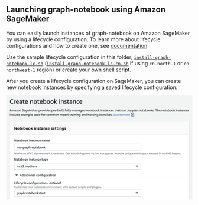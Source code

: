 ## Launching graph-notebook using Amazon SageMaker
You can easily launch instances of graph-notebook on Amazon SageMaker by using a lifecycle configuration. To learn more about lifecycle configurations and how to create one, see [documentation](https://docs.aws.amazon.com/sagemaker/latest/dg/notebook-lifecycle-config.html).

Use the sample lifecycle configuration in this folder, [`install-graph-notebook-lc.sh`](install-graph-notebook-lc.sh) ([`install-graph-notebook-lc-cn.sh`](install-graph-notebook-lc-cn.sh) if using `cn-north-1` or `cn-northwest-1` region) or create your own shell script. 

After you create a lifecycle configuration on SageMaker, you can create new notebook instances by specifying a saved lifecycle configuration:

![create-a-notebook](/././images/Create-Notebook-Instance.png)
